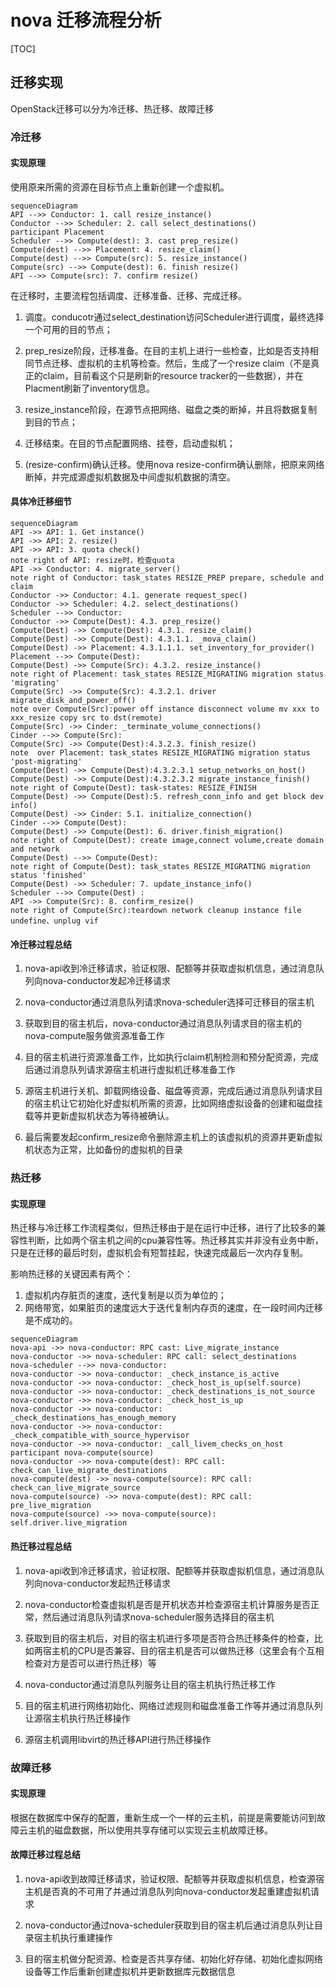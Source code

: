 # nova 迁移流程分析

[TOC]

## 迁移实现

OpenStack迁移可以分为冷迁移、热迁移、故障迁移

### 冷迁移

#### 实现原理

使用原来所需的资源在目标节点上重新创建一个虚拟机。

```mermaid
sequenceDiagram
API -->> Conductor: 1. call resize_instance()
Conductor -->> Scheduler: 2. call select_destinations()
participant Placement
Scheduler -->> Compute(dest): 3. cast prep_resize()
Compute(dest) -->> Placement: 4. resize_claim()
Compute(dest) -->> Compute(src): 5. resize_instance()
Compute(src) -->> Compute(dest): 6. finish resize()
API -->> Compute(src): 7. confirm resize()
```

在迁移时，主要流程包括调度、迁移准备、迁移、完成迁移。

1. 调度。conducotr通过select_destination访问Scheduler进行调度，最终选择一个可用的目的节点；

2. prep_resize阶段，迁移准备。在目的主机上进行一些检查，比如是否支持相同节点迁移、虚拟机的主机等检查。然后，生成了一个resize claim（不是真正的claim，目前看这个只是刷新的resource tracker的一些数据），并在Placment刷新了inventory信息。

3. resize_instance阶段，在源节点把网络、磁盘之类的断掉，并且将数据复制到目的节点；

4. 迁移结束。在目的节点配置网络、挂卷，启动虚拟机；

5. (resize-confirm)确认迁移。使用nova resize-confirm确认删除，把原来网络断掉，并完成源虚拟机数据及中间虚拟机数据的清空。

#### 具体冷迁移细节

```mermaid
sequenceDiagram
API ->> API: 1. Get instance()
API ->> API: 2. resize()
API ->> API: 3. quota check()
note right of API: resize时，检查quota
API ->> Conductor: 4. migrate_server()
note right of Conductor: task_states RESIZE_PREP prepare, schedule and claim
Conductor ->> Conductor: 4.1. generate request_spec()
Conductor ->> Scheduler: 4.2. select_destinations()
Scheduler -->> Conductor: 
Conductor ->> Compute(Dest): 4.3. prep_resize()
Compute(Dest) ->> Compute(Dest): 4.3.1. resize_claim()
Compute(Dest) ->> Compute(Dest): 4.3.1.1. _mova_claim()
Compute(Dest) ->> Placement: 4.3.1.1.1. set_inventory_for_provider()
Placement -->> Compute(Dest): 
Compute(Dest) ->> Compute(Src): 4.3.2. resize_instance()
note right of Placement: task_states RESIZE_MIGRATING migration status 'migrating'
Compute(Src) ->> Compute(Src): 4.3.2.1. driver migrate_disk_and_power_off()
note over Compute(Src):power off instance disconnect volume mv xxx to xxx_resize copy src to dst(remote)
Compute(Src) ->> Cinder: _terminate_volume_connections()
Cinder -->> Compute(Src): 
Compute(Src) ->> Compute(Dest):4.3.2.3. finish_resize()
note  over Placement: task_states RESIZE_MIGRATING migration status 'post-migrating'
Compute(Dest) ->> Compute(Dest):4.3.2.3.1 setup_networks_on_host()
Compute(Dest) ->> Compute(Dest):4.3.2.3.2 migrate_instance_finish()
note right of Compute(Dest): task-states: RESIZE_FINISH
Compute(Dest) ->> Compute(Dest):5. refresh_conn_info and get block dev info()
Compute(Dest) ->> Cinder: 5.1. initialize_connection()
Cinder -->> Compute(Dest): 
Compute(Dest) ->> Compute(Dest): 6. driver.finish_migration()
note right of Compute(Dest): create image,connect volume,create domain and network
Compute(Dest) -->> Compute(Dest): 
note right of Compute(Dest): task_states RESIZE_MIGRATING migration status 'finished'
Compute(Dest) ->> Scheduler: 7. update_instance_info()
Scheduler -->> Compute(Dest) : 
API ->> Compute(Src): 8. confirm_resize()
note right of Compute(Src):teardown network cleanup instance file undefine、unplug vif
```

#### 冷迁移过程总结

1. nova-api收到冷迁移请求，验证权限、配额等并获取虚拟机信息，通过消息队列向nova-conductor发起冷迁移请求

2. nova-conductor通过消息队列请求nova-scheduler选择可迁移目的宿主机

3. 获取到目的宿主机后，nova-conductor通过消息队列请求目的宿主机的nova-compute服务做资源准备工作

4. 目的宿主机进行资源准备工作，比如执行claim机制检测和预分配资源，完成后通过消息队列请求源宿主机进行虚拟机迁移准备工作

5. 源宿主机进行关机、卸载网络设备、磁盘等资源，完成后通过消息队列请求目的宿主机让它初始化好虚拟机所需的资源，比如网络虚拟设备的创建和磁盘挂载等并更新虚拟机状态为等待被确认。

6. 最后需要发起confirm_resize命令删除源主机上的该虚拟机的资源并更新虚拟机状态为正常，比如备份的虚拟机的目录

### 热迁移

#### 实现原理

热迁移与冷迁移工作流程类似，但热迁移由于是在运行中迁移，进行了比较多的兼容性判断，比如两个宿主机之间的cpu兼容性等。热迁移其实并非没有业务中断，只是在迁移的最后时刻，虚拟机会有短暂挂起，快速完成最后一次内存复制。

影响热迁移的关键因素有两个：

1. 虚拟机内存脏页的速度，迭代复制是以页为单位的；
2. 网络带宽，如果脏页的速度远大于迭代复制内存页的速度，在一段时间内迁移是不成功的。

```mermaid
sequenceDiagram
nova-api ->> nova-conductor: RPC cast: Live_migrate_instance
nova-conductor ->> nova-scheduler: RPC call: select_destinations
nova-scheduler -->> nova-conductor: 
nova-conductor ->> nova-conductor: _check_instance_is_active
nova-conductor ->> nova-conductor: _check_host_is_up(self.source)
nova-conductor ->> nova-conductor: _check_destinations_is_not_source
nova-conductor ->> nova-conductor: _check_host_is_up
nova-conductor ->> nova-conductor: _check_destinations_has_enough_memory
nova-conductor ->> nova-conductor: _check_compatible_with_source_hypervisor
nova-conductor ->> nova-conductor: _call_livem_checks_on_host
participant nova-compute(source)
nova-conductor ->> nova-compute(dest): RPC call: check_can_live_migrate_destinations
nova-compute(dest) ->> nova-compute(source): RPC call: check_can_live_migrate_source
nova-compute(source) ->> nova-compute(dest): RPC call: pre_live_migration
nova-compute(source) ->> nova-compute(source): self.driver.live_migration
```



#### 热迁移过程总结

1. nova-api收到冷迁移请求，验证权限、配额等并获取虚拟机信息，通过消息队列向nova-conductor发起热迁移请求

2. nova-conductor检查虚拟机是否是开机状态并检查源宿主机计算服务是否正常，然后通过消息队列请求nova-scheduler服务选择目的宿主机

3. 获取到目的宿主机后，对目的宿主机进行多项是否符合热迁移条件的检查，比如两宿主机的CPU是否兼容、目的宿主机是否可以做热迁移（这里会有个互相检查对方是否可以进行热迁移）等

4. nova-conductor通过消息队列服务让目的宿主机执行热迁移工作

5. 目的宿主机进行网络初始化、网络过滤规则和磁盘准备工作等并通过消息队列让源宿主机执行热迁移操作

6. 源宿主机调用libvirt的热迁移API进行热迁移操作

### 故障迁移

#### 实现原理

​	根据在数据库中保存的配置，重新生成一个一样的云主机，前提是需要能访问到故障云主机的磁盘数据，所以使用共享存储可以实现云主机故障迁移。

#### 故障迁移过程总结

1. nova-api收到故障迁移请求，验证权限、配额等并获取虚拟机信息，检查源宿主机是否真的不可用了并通过消息队列向nova-conductor发起重建虚拟机请求

2. nova-conductor通过nova-scheduler获取到目的宿主机后通过消息队列让目录宿主机执行重建操作

3. 目的宿主机做分配资源、检查是否共享存储、初始化好存储、初始化虚拟网络设备等工作后重新创建虚拟机并更新数据库元数据信息

